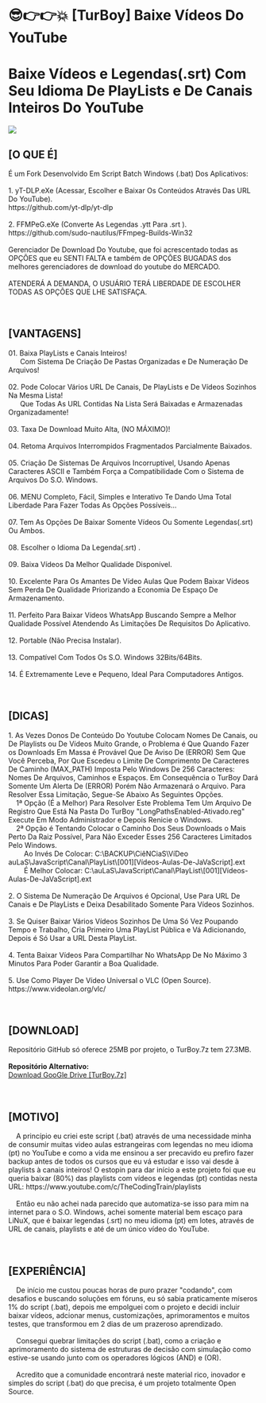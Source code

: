 # 😎👉👉💥 [TurBoy] Baixe Vídeos Do YouTube
<h1>Baixe Vídeos e Legendas(.srt) Com Seu Idioma De PlayLists e De Canais Inteiros Do YouTube</h1>
<img src="https://github.com/ostonprata/TurBoy/blob/main/TurBoy-00.png">
<h2>[O QUE É]</h2>
É um Fork Desenvolvido Em Script Batch Windows (.bat) Dos Aplicativos:
</br>
</br>
1. yT-DLP.eXe (Acessar, Escolher e Baixar Os Conteúdos Através Das URL Do YouTube). 
</br>
https://github.com/yt-dlp/yt-dlp
</br>
</br>
2. FFMPeG.eXe (Converte As Legendas .ytt Para .srt ). 
</br>
https://github.com/sudo-nautilus/FFmpeg-Builds-Win32
</br>
</br>
Gerenciador De Download Do Youtube, que foi acrescentado todas as OPÇÕES que eu SENTI FALTA e também de OPÇÕES BUGADAS dos melhores gerenciadores de download do youtube do MERCADO.
</br>
</br>
ATENDERÁ A DEMANDA, O USUÁRIO TERÁ LIBERDADE DE ESCOLHER TODAS AS OPÇÕES QUE LHE SATISFAÇA.
</br>
</br>
</br>
<h2>[VANTAGENS]</h2>
01. Baixa PlayLists e Canais Inteiros!
</br>
&nbsp;&nbsp;&nbsp;&nbsp;&nbsp;&nbsp;Com Sistema De Criação De Pastas Organizadas e De Numeração De Arquivos!
</br>
</br>
02. Pode Colocar Vários URL De Canais, De PlayLists e De Vídeos Sozinhos Na Mesma Lista!
</br>
&nbsp;&nbsp;&nbsp;&nbsp;&nbsp;&nbsp;Que Todas As URL Contidas Na Lista Será Baixadas e Armazenadas Organizadamente!
</br>
</br>
03. Taxa De Download Muito Alta, (NO MÁXIMO)!
</br>
</br>
04. Retoma Arquivos Interrompidos Fragmentados Parcialmente Baixados.
</br>
</br>
05. Criação De Sistemas De Arquivos Incorruptível, Usando Apenas Caracteres ASCII e Também Força a Compatibilidade Com o Sistema de Arquivos Do S.O. Windows.
</br>
</br>
06. MENU Completo, Fácil, Simples e Interativo Te Dando Uma Total Liberdade Para Fazer Todas As Opções Possíveis...
</br>
</br>
07. Tem As Opções De Baixar Somente Vídeos Ou Somente Legendas(.srt) Ou Ambos.
</br>
</br>
08. Escolher o Idioma Da Legenda(.srt) .
</br>
</br>
09. Baixa Vídeos Da Melhor Qualidade Disponível.
</br>
</br>
10. Excelente Para Os Amantes De Vídeo Aulas Que Podem Baixar Vídeos Sem Perda De Qualidade Priorizando a Economia De Espaço De Armazenamento.
</br>
</br>
11. Perfeito Para Baixar Vídeos WhatsApp Buscando Sempre a Melhor Qualidade Possível Atendendo As Limitações De Requisitos Do Aplicativo.
</br>
</br>
12. Portable (Não Precisa Instalar).
</br>
</br>
13. Compatível Com Todos Os S.O. Windows 32Bits/64Bits.
</br>
</br>
14. É Extremamente Leve e Pequeno, Ideal Para Computadores Antigos.
</br>
</br>
</br>
<h2>[DICAS]</h2>
1. As Vezes Donos De Conteúdo Do Youtube Colocam Nomes De Canais, ou De Playlists ou De Vídeos Muito Grande, o Problema é Que Quando Fazer os Downloads Em Massa é Provável Que De Aviso De (ERROR) Sem Que Você Perceba, Por Que Escedeu o Limite De Comprimento De Caracteres De Caminho (MAX_PATH) Imposta Pelo Windows De 256 Caracteres: Nomes De Arquivos, Caminhos e Espaços. Em Consequência o TurBoy Dará Somente Um Alerta De (ERROR) Porém Não Armazenará o Arquivo. Para Resolver Essa Limitação, Segue-Se Abaixo As Seguintes Opções.
</br>
&nbsp;&nbsp;&nbsp;&nbsp;1ª Opção (É a Melhor) Para Resolver Este Problema Tem Um Arquivo De Registro Que Está Na Pasta Do TurBoy "LongPathsEnabled-Ativado.reg" Execute Em Modo Administrador e Depois Renicie o Windows.
</br>
&nbsp;&nbsp;&nbsp;&nbsp;2ª Opção é Tentando Colocar o Caminho Dos Seus Downloads o Mais Perto Da Raiz Possível, Para Não Exceder Esses 256 Caracteres Limitados Pelo Windows.
</br>
&nbsp;&nbsp;&nbsp;&nbsp;&nbsp;&nbsp;&nbsp;&nbsp;Ao Invés De Colocar: C:\BACKUP\CiêNCiaS\VíDeo auLaS\JavaScript\Canal\PlayList\[001][Vídeos-Aulas-De-JaVaScript].ext
</br>
&nbsp;&nbsp;&nbsp;&nbsp;&nbsp;&nbsp;&nbsp;&nbsp;É Melhor Colocar: C:\auLaS\JavaScript\Canal\PlayList\[001][Vídeos-Aulas-De-JaVaScript].ext
</br>
</br>
2. O Sistema De Numeração De Arquivos é Opcional, Use Para URL De Canais e De PlayLists e Deixa Desabilitado Somente Para Vídeos Sozinhos.
</br>
</br>
3. Se Quiser Baixar Vários Vídeos Sozinhos De Uma Só Vez Poupando Tempo e Trabalho, Cria Primeiro Uma PlayList Pública e Vá Adicionando, Depois é Só Usar a URL Desta PlayList.
</br>
</br>
4. Tenta Baixar Vídeos Para Compartilhar No WhatsApp De No Máximo 3 Minutos Para Poder Garantir a Boa Qualidade.
</br>
</br>
5. Use Como Player De Vídeo Universal o VLC (Open Source).
</br>
https://www.videolan.org/vlc/
</br>
</br>
</br>
<h2>[DOWNLOAD]</h2>
Repositório GitHub só oferece 25MB por projeto, o TurBoy.7z tem 27.3MB.
</br>
</br>
<b>Repositório Alternativo:</b>
</br>
<a href="https://drive.google.com/file/d/12BLgtgOA5dEW8e3YWjlPA5nXjOj2ntRp">Download GooGle Drive [TurBoy.7z]</a>
</br>
</br>
</br>
<h2>[MOTIVO]</h2>
&nbsp;&nbsp;&nbsp;&nbsp;A princípio eu criei este script (.bat) através de uma necessidade minha de consumir muitas video aulas estrangeiras com legendas no meu idioma (pt) no YouTube e como a vida me ensinou a ser precavido eu prefiro fazer backup antes de todos os cursos que eu vá estudar e isso vai desde à playlists à canais inteiros! O estopin para dar início a este projeto foi que eu queria baixar (80%) das playlists com vídeos e legendas (pt) contidas nesta URL: https://www.youtube.com/c/TheCodingTrain/playlists
</br>
</br>
&nbsp;&nbsp;&nbsp;&nbsp;Então eu não achei nada parecido que automatiza-se isso para mim na internet para o S.O. Windows, achei somente material bem escaço para LiNuX, que é baixar legendas (.srt) no meu idioma (pt) em lotes, através de URL de canais, playlists e até de um único vídeo do YouTube.
</br>
</br>
</br>
<h2>[EXPERIÊNCIA]</h2>
&nbsp;&nbsp;&nbsp;&nbsp;De início me custou poucas horas de puro prazer "codando", com desafios e buscando soluções em fóruns, eu só sabia praticamente míseros 1% do script (.bat), depois me empolguei com o projeto e decidi incluir baixar vídeos, adcionar menus, customizações, aprimoramentos e muitos testes, que transformou em 2 dias de um prazeroso aprendizado.
</br>
</br>
&nbsp;&nbsp;&nbsp;&nbsp;Consegui quebrar limitações do script (.bat), como a criação e aprimoramento do sistema de estruturas de decisão com simulação como estive-se usando junto com os operadores lógicos (AND) e (OR).
</br>
</br>
&nbsp;&nbsp;&nbsp;&nbsp;Acredito que a comunidade encontrará neste material rico, inovador e simples do script (.bat) do que precisa, é um projeto totalmente Open Source.

